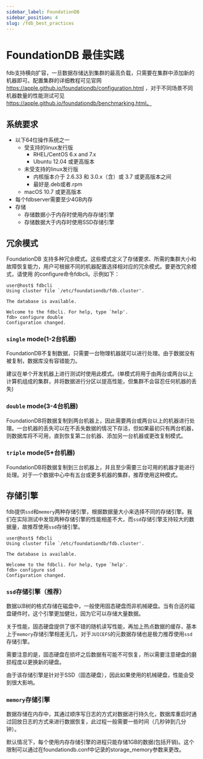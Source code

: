 ```yaml
---
sidebar_label: FoundationDB
sidebar_position: 4
slug: /fdb_best_practices
---
```


# FoundationDB 最佳实践
fdb支持横向扩容，一旦数据存储达到集群的最高负载，只需要在集群中添加新的机器即可。配置集群的详细教程可见官网 https://apple.github.io/foundationdb/configuration.html ，对于不同场景不同机器数量的性能测试可见 https://apple.github.io/foundationdb/benchmarking.html。

## 系统要求
- 以下64位操作系统之一
  - 受支持的linux发行版
    - RHEL/CentOS 6.x and 7.x
    - Ubuntu 12.04 或更高版本
  - 未受支持的linux发行版
    - 内核版本介于 2.6.33 和 3.0.x（含）或 3.7 或更高版本之间
    - 最好是.deb或者.rpm
  - macOS 10.7 或更高版本
- 每个fdbserver需要至少4GB内存
- 存储
  - 存储数据小于内存时使用内存存储引擎
  - 存储数据大于内存时使用SSD存储引擎
  
## 冗余模式
FoundationDB 支持多种冗余模式。这些模式定义了存储要求、所需的集群大小和故障恢复能力，用户可根据不同的机器配置选择相对应的冗余模式。要更改冗余模式，请使用 的configure命令fdbcli。示例如下：
```
user@host$ fdbcli
Using cluster file `/etc/foundationdb/fdb.cluster'.

The database is available.

Welcome to the fdbcli. For help, type `help'.
fdb> configure double
Configuration changed.
```
### `single` mode(1-2台机器)

FoundationDB不复制数据，只需要一台物理机器就可以进行处理。由于数据没有被复制，数据库没有容错能力。

建议在单个开发机器上进行测试时使用此模式。(单模式将用于由两台或两台以上计算机组成的集群，并将数据进行分区以提高性能，但集群不会容忍任何机器的丢失)

### `double` mode(3-4台机器)

FoundationDB将数据复制到两台机器上，因此需要两台或两台以上的机器进行处理。一台机器的丢失可以在不丢失数据的情况下存活，但如果最初只有两台机器，则数据库将不可用，直到恢复第二台机器、添加另一台机器或更改复制模式。

### `triple` mode(5+台机器)

FoundationDB将数据复制到三台机器上，并且至少需要三台可用的机器才能进行处理。对于一个数据中心中有五台或更多机器的集群，推荐使用这种模式。

## 存储引擎
fdb提供`ssd`和`memory`两种存储引擎，根据数据量大小来选择不同的存储引擎。我们在实际测试中发现两种存储引擎的性能相差不大，而`ssd`存储引擎支持较大的数据量，故推荐使用`ssd`存储引擎。
```
user@host$ fdbcli
Using cluster file `/etc/foundationdb/fdb.cluster'.

The database is available.

Welcome to the fdbcli. For help, type `help'.
fdb> configure ssd
Configuration changed.
```
### `ssd`存储引擎（推荐）
数据以B树的格式存储在磁盘中，一般使用固态硬盘而非机械硬盘。当有合适的磁盘硬件时，这个引擎更加健壮，因为它可以存储大量数据。

关于性能，固态硬盘提供了很不错的随机读写性能，再加上热点数据的缓存，基本上于`memory`存储引擎相差无几，对于`JUICEFS`的元数据存储也是极力推荐使用`ssd`存储引擎。

需要注意的是，固态硬盘在损坏之后数据有可能不可恢复，所以需要注意硬盘的磨损程度以更换新的硬盘。

由于该存储引擎是针对于SSD（固态硬盘），因此如果使用的机械硬盘，性能会受到很大影响。

### `memory`存储引擎

数据存储在内存中，其通过顺序写日志的方式对数据进行持久化，数据库重启时通过回放日志的方式来进行数据恢复，此过程一般需要一些时间（几秒钟到几分钟）。

默认情况下，每个使用内存存储引擎的进程只能存储1GB的数据(包括开销)。这个限制可以通过在foundationdb.conf中记录的storage_memory参数来更改。

